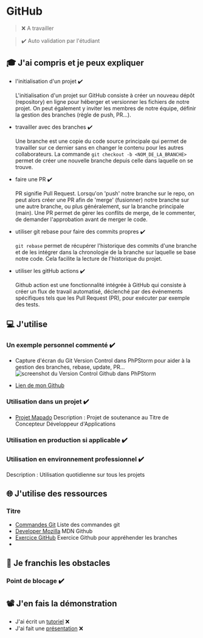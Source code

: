 # GitHub

> ❌ A travailler

> ✔️ Auto validation par l'étudiant

## 🎓 J'ai compris et je peux expliquer

- l'initialisation d'un projet ✔️

  L'initialisation d'un projet sur GitHub consiste à créer un nouveau dépôt (repository) en ligne pour héberger et versionner les fichiers de notre projet. On peut également y inviter les membres de notre équipe, définir la gestion des branches (règle de push, PR...).

- travailler avec des branches ✔️

  Une branche est une copie du code source principale qui permet de travailler sur ce dernier sans en changer le contenu pour les autres collaborateurs. 
  La commande ```git checkout -b <NOM_DE_LA_BRANCHE>``` permet de créer une nouvelle branche depuis celle dans laquelle on se trouve.

- faire une PR ✔️

  PR signifie Pull Request. Lorsqu'on 'push' notre branche sur le repo, on peut alors créer une PR afin de 'merge' (fusionner) notre branche sur une autre branche, ou plus généralement, sur la branche principale (main).
  Une PR permet de gérer les conflits de merge, de le commenter, de demander l'approbation avant de merger le code.

- utiliser git rebase pour faire des commits propres ✔️

  ```git rebase``` permet de récupérer l'historique des commits d'une branche et de les intégrer dans la chronologie de la branche sur laquelle se base notre code. Cela facilite la lecture de l'historique du projet.

- utiliser les gitHub actions ✔️

  Github action est une fonctionnalité intégrée à GitHub qui consiste à créer un flux de travail automatisé, déclenché par des événements spécifiques tels que les Pull Request (PR), pour exécuter par exemple des tests.

## 💻 J'utilise

### Un exemple personnel commenté ✔️
- Capture d'écran du Git Version Control dans PhPStorm pour aider à la gestion des branches, rebase, update, PR...
![screenshot du Version Control Github dans PhPStorm](../images/terminal_github.png)

- [Lien de mon Github](https://github.com/GrischK)

### Utilisation dans un projet ✔️

- [Projet Mapado](https://github.com/WildCodeSchool/2209-wns-adleman-mapado)
  Description : Projet de soutenance au Titre de Concepteur Développeur d'Applications

### Utilisation en production si applicable ✔️

### Utilisation en environnement professionnel ✔️

Description : Utilisation quotidienne sur tous les projets

## 🌐 J'utilise des ressources

### Titre

- [Commandes Git](https://git-scm.com/docs/git)
  Liste des commandes git  
- [Developer Mozilla](https://developer.mozilla.org/fr/docs/Learn/Common_questions/Tools_and_setup/Using_GitHub_pages)
  MDN Github
- [Exercice GitHub](https://learngitbranching.js.org/?locale=fr_FR)
  Exercice Github pour appréhender les branches
- 
## 🚧 Je franchis les obstacles

### Point de blocage ✔️

## 📽️ J'en fais la démonstration

- J'ai écrit un [tutoriel]() ❌ 
- J'ai fait une [présentation]() ❌ 
